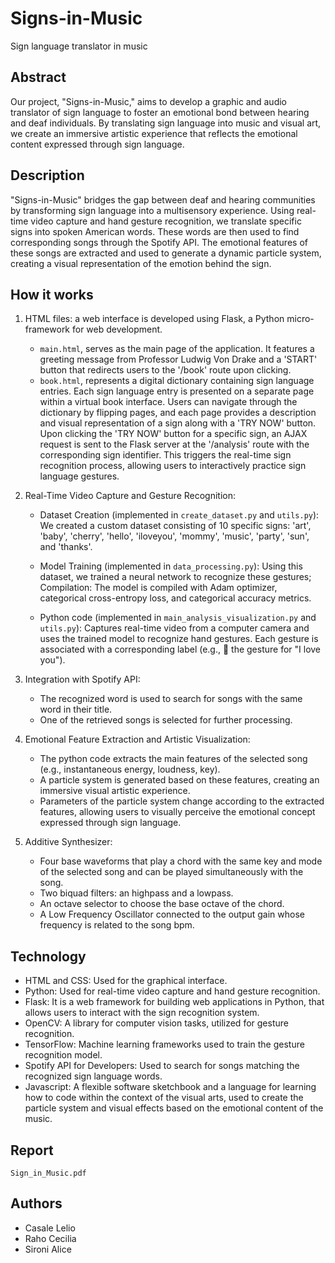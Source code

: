 # Signs-in-Music
Sign language translator in music

## Abstract
Our project, "Signs-in-Music," aims to develop a graphic and audio translator of sign language to foster an emotional bond between hearing and deaf individuals. By translating sign language into music and visual art, we create an immersive artistic experience that reflects the emotional content expressed through sign language.

## Description
"Signs-in-Music" bridges the gap between deaf and hearing communities by transforming sign language into a multisensory experience. Using real-time video capture and hand gesture recognition, we translate specific signs into spoken American words. These words are then used to find corresponding songs through the Spotify API. The emotional features of these songs are extracted and used to generate a dynamic particle system, creating a visual representation of the emotion behind the sign.

## How it works
1. HTML files: a web interface is developed using Flask, a Python micro-framework for web development.
   * `main.html`, serves as the main page of the application. It features a greeting message from Professor Ludwig Von Drake and a 'START' button that redirects users to the '/book' route upon clicking.
   * `book.html`, represents a digital dictionary containing sign language entries. Each sign language entry is presented on a separate page within a virtual book interface. Users can navigate through the dictionary by flipping pages, and each page provides a description and visual representation of a sign along with a 'TRY NOW' button.
Upon clicking the 'TRY NOW' button for a specific sign, an AJAX request is sent to the Flask server at the '/analysis' route with the corresponding sign identifier. This triggers the real-time sign recognition process, allowing users to interactively practice sign language gestures.

2. Real-Time Video Capture and Gesture Recognition:
   * Dataset Creation (implemented in `create_dataset.py` and `utils.py`): We created a custom dataset consisting of 10 specific signs: 'art', 'baby', 'cherry', 'hello', 'iloveyou', 'mommy', 'music', 'party', 'sun', and 'thanks'.
   * Model Training (implemented in `data_processing.py`): Using this dataset, we trained a neural network to recognize these gestures; Compilation: The model is compiled with Adam optimizer, categorical cross-entropy loss, and categorical accuracy metrics.

   * Python code (implemented in `main_analysis_visualization.py` and `utils.py`): Captures real-time video from a computer camera and uses the trained model to recognize hand gestures. Each gesture is associated with a corresponding label (e.g., 🤟 the gesture for "I love you").

3. Integration with Spotify API:
   * The recognized word is used to search for songs with the same word in their title.
   * One of the retrieved songs is selected for further processing.
4. Emotional Feature Extraction and Artistic Visualization:
   * The python code extracts the main features of the selected song (e.g., instantaneous energy, loudness, key).
   * A particle system is generated based on these features, creating an immersive visual artistic
     experience.
   * Parameters of the particle system change according to the extracted features, allowing users to
     visually perceive the emotional concept expressed through sign language.
5. Additive Synthesizer:
   * Four base waveforms that play a chord with the same key and mode of the selected song and can be played simultaneously with the song.
   * Two biquad filters: an highpass and a lowpass.
   * An octave selector to choose the base octave of the chord.
   * A Low Frequency Oscillator connected to the output gain whose frequency is related to the song bpm.

## Technology
* HTML and CSS: Used for the graphical interface.
* Python: Used for real-time video capture and hand gesture recognition.
* Flask: It is a web framework for building web applications in Python, that allows users to interact with the sign recognition system.
* OpenCV: A library for computer vision tasks, utilized for gesture recognition.
* TensorFlow: Machine learning frameworks used to train the gesture recognition model.
* Spotify API for Developers: Used to search for songs matching the recognized sign language words.
* Javascript: A flexible software sketchbook and a language for learning how to code within the context of the visual arts, used to create the particle system and visual effects based on the emotional content of the music.

## Report
`Sign_in_Music.pdf`

## Authors
* Casale Lelio
* Raho Cecilia
* Sironi Alice
